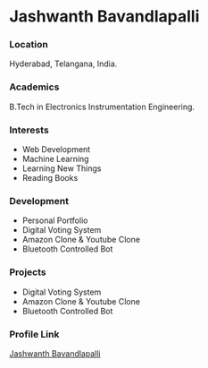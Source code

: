 # Jashwanth Bavandlapalli

### Location

Hyderabad, Telangana, India.

### Academics

B.Tech in Electronics Instrumentation Engineering.

### Interests

- Web Development
- Machine Learning
- Learning New Things
- Reading Books

### Development

- Personal Portfolio
- Digital Voting System
- Amazon Clone & Youtube Clone
- Bluetooth Controlled Bot

### Projects

- Digital Voting System
- Amazon Clone & Youtube Clone
- Bluetooth Controlled Bot

### Profile Link

[Jashwanth Bavandlapalli](https://github.com/jashwanthbavandlapalli)
